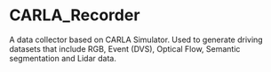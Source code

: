 # CARLA_Recorder
A data collector based on CARLA Simulator. Used to generate driving datasets that include RGB, Event (DVS), Optical Flow, Semantic segmentation and Lidar data. 
